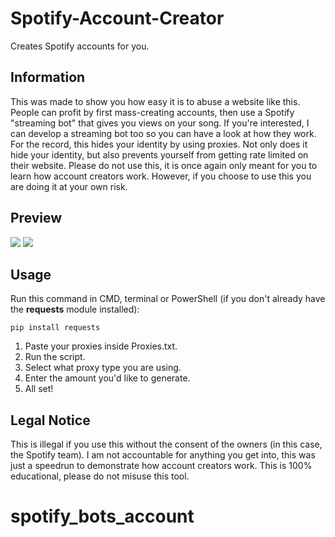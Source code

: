 # Spotify-Account-Creator
Creates Spotify accounts for you.

## Information
This was made to show you how easy it is to abuse a website like this. People can profit by first mass-creating accounts, then use a Spotify "streaming bot" that gives you views on your song. If you're interested, I can develop a streaming bot too so you can have a look at how they work. For the record, this hides your identity by using proxies. Not only does it hide your identity, but also prevents yourself from getting rate limited on their website. Please do not use this, it is once again only meant for you to learn how account creators work. However, if you choose to use this you are doing it at your own risk.

## Preview
![](https://i.imgur.com/w6uwpH6.png)
![](https://i.imgur.com/ANk2cbq.png)

## Usage
Run this command in CMD, terminal or PowerShell (if you don't already have the **requests** module installed):
```
pip install requests
```
1. Paste your proxies inside Proxies.txt.
2. Run the script.
3. Select what proxy type you are using.
4. Enter the amount you'd like to generate.
5. All set!

## Legal Notice
This is illegal if you use this without the consent of the owners (in this case, the Spotify team). I am not accountable for anything you get into, this was just a speedrun to demonstrate how account creators work. This is 100% educational, please do not misuse this tool.
# spotify_bots_account

